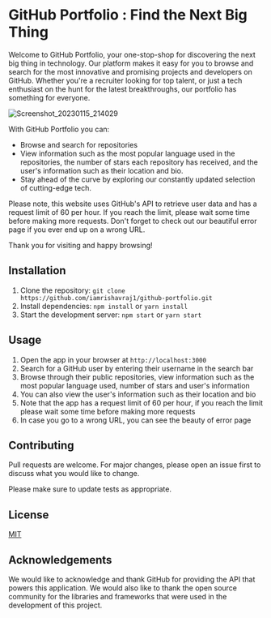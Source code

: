 # GitHub Portfolio : Find the Next Big Thing

Welcome to GitHub Portfolio, your one-stop-shop for discovering the next big thing in technology. Our platform makes it easy for you to browse and search for the most innovative and promising projects and developers on GitHub. Whether you're a recruiter looking for top talent, or just a tech enthusiast on the hunt for the latest breakthroughs, our portfolio has something for everyone.

![Screenshot_20230115_214029](https://user-images.githubusercontent.com/62508858/212552849-062810ad-99cd-4a30-b09c-5cea59feca95.png)


With GitHub Portfolio you can:

- Browse and search for repositories
- View information such as the most popular language used in the repositories, the number of stars each repository has received, and the user's information such as their location and bio.
- Stay ahead of the curve by exploring our constantly updated selection of cutting-edge tech.

Please note, this website uses GitHub's API to retrieve user data and has a request limit of 60 per hour. If you reach the limit, please wait some time before making more requests. Don't forget to check out our beautiful error page if you ever end up on a wrong URL.

Thank you for visiting and happy browsing!

## Installation

1. Clone the repository: `git clone https://github.com/iamrishavraj1/github-portfolio.git`
2. Install dependencies: `npm install` or `yarn install`
3. Start the development server: `npm start` or `yarn start`

## Usage

1. Open the app in your browser at `http://localhost:3000`
2. Search for a GitHub user by entering their username in the search bar
3. Browse through their public repositories, view information such as the most popular language used, number of stars and user's information
4. You can also view the user's information such as their location and bio
5. Note that the app has a request limit of 60 per hour, if you reach the limit please wait some time before making more requests
6. In case you go to a wrong URL, you can see the beauty of error page


## Contributing

Pull requests are welcome. For major changes, please open an issue first to discuss what you would like to change.

Please make sure to update tests as appropriate.

## License

[MIT](https://choosealicense.com/licenses/mit/)

## Acknowledgements

We would like to acknowledge and thank GitHub for providing the API that powers this application. We would also like to thank the open source community for the libraries and frameworks that were used in the development of this project. 
